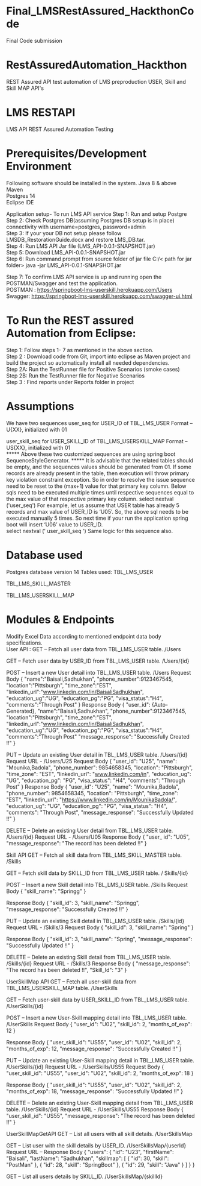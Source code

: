 # Final_LMSRestAssured_HackthonCode
Final Code submission
# RestAssuredAutomation_Hackthon
REST Assured API test automation of LMS preproduction USER, Skill and Skill MAP API's

# LMS RESTAPI
 LMS API REST Assured Automation Testing

# Prerequisites/Development Environment
Following software should be installed in the system.
Java 8 & above <br /> Maven <br /> Postgres 14 <br /> Eclipse IDE

Application setup- To run LMS API service
Step 1: Run and setup Postgre <br /> Step 2: Check Postgres DB(assuming Postgres DB setup is in place) connectivity with username=postgres, password=admin <br /> Step 3: If your your DB not setup please follow LMSDB_RestorationGuide.docx and restore LMS_DB.tar. <br /> Step 4: Run LMS API Jar file (LMS_API-0.0.1-SNAPSHOT.jar) <br /> Step 5: Download LMS_API-0.0.1-SNAPSHOT.jar <br /> Step 6: Run command prompt from source folder of jar file C:/< path for jar folder> java -jar LMS_API-0.0.1-SNAPSHOT.jar

Step 7: To confirm LMS API service is up and running open the POSTMAN/Swagger and test the application. <br /> POSTMAN : https://springboot-lms-userskill.herokuapp.com/Users <br /> Swagger: https://springboot-lms-userskill.herokuapp.com/swagger-ui.html

# To Run the REST assured Automation from Eclipse: <br />
Step 1: Follow steps 1- 7 as mentioned in the above section. <br /> Step 2 : Download code from Git, import into eclipse as Maven project and build the project so automatically install all needed dependencies. <br /> Step 2A: Run the TestRunner file for Positive Scenarios (smoke cases) <br />  Step 2B: Run the TestRunner file for Negative Scenarios <br /> Step 3 : Find reports under Reports folder in project

# Assumptions
We have two sequences user_seq for USER_ID of TBL_LMS_USER Format – U{XX}, initialized with 01 <br />

user_skill_seq for USER_SKILL_ID of TBL_LMS_USERSKILL_MAP Format – US{XX}, initialized with 01
<br />
***** Above these two customized sequences are using spring boot SequenceStyleGenerator. ***** It is advisable that the related tables should be empty, and the sequences values should be generated from 01. If some records are already present in the table, then execution will throw primary key violation constraint exception. So in order to resolve the issue sequence need to be reset to the (max+1) value for that primary key column. Below sqls need to be executed multiple times until respective sequences equal to the max value of that respective primary key column. select nextval ('user_seq') For example, let us assume that USER table has already 5 records and max value of USER_ID is ‘U05’. So, the above sql needs to be executed manually 5 times. So next time if your run the application spring boot will insert ‘U06’ value to USER_ID.
 <br />
select nextval (' user_skill_seq ') Same logic for this sequence also.

# Database used
Postgres database version 14 Tables used: TBL_LMS_USER

TBL_LMS_SKILL_MASTER

TBL_LMS_USERSKILL_MAP

# Modules & Endpoints <br /> 
Modify Excel Data according to mentioned endpoint data body specifications. <br /> User API : GET – Fetch all user data from TBL_LMS_USER table. /Users

GET – Fetch user data by USER_ID from TBL_LMS_USER table. /Users/{id}

POST – Insert a new User detail into TBL_LMS_USER table. /Users Request Body { "name":"Baisali,Sadhukhan", "phone_number":9123467545, "location":"Pittsburgh", "time_zone":"EST", "linkedin_url":"www.linkedin.com/in/BaisaliSadhukhan", "education_ug":"UG", "education_pg":"PG", "visa_status":"H4", "comments":"Through Post" } Response Body { "user_id": {Auto-Generated}, "name":"Baisali,Sadhukhan", "phone_number":9123467545, "location":"Pittsburgh", "time_zone":"EST", "linkedin_url":"www.linkedin.com/in/BaisaliSadhukhan", "education_ug":"UG", "education_pg":"PG", "visa_status":"H4", "comments":"Through Post" "message_response": "Successfully Created !!" }

PUT – Update an existing User detail in TBL_LMS_USER table. /Users/{id} Request URL - /Users/U25 Request Body { "user_id": "U25", "name": "Mounika,Badola", "phone_number": 9854658345, "location": "Pittsburgh", "time_zone": "EST", "linkedin_url": "www.linkedin.com/in", "education_ug": "UG", "education_pg": "PG", "visa_status": "H4", "comments": "Through Post" } Response Body { "user_id": "U25", "name": "Mounika,Badola", "phone_number": 9854658345, "location": "Pittsburgh", "time_zone": "EST", "linkedin_url": "https://www.linkedin.com/in/MounikaBadola/", "education_ug": "UG", "education_pg": "PG", "visa_status": "H4", "comments": "Through Post", "message_response": "Successfully Updated !!" }

DELETE – Delete an existing User detail from TBL_LMS_USER table. /Users/{id} Request URL - /Users/U05 Response Body { "user_ id": "U05", "message_response": "The record has been deleted !!" }

Skill API GET – Fetch all skill data from TBL_LMS_SKILL_MASTER table. /Skills

GET – Fetch skill data by SKILL_ID from TBL_LMS_USER table. / Skills/{id}

POST – Insert a new Skill detail into TBL_LMS_USER table. /Skills Request Body { "skill_name": "Springg" }

Response Body { "skill_id": 3, "skill_name": "Springg", "message_response": "Successfully Created !!" }

PUT – Update an existing Skill detail in TBL_LMS_USER table. /Skills/{id} Request URL - /Skills/3 Request Body { "skill_id": 3, "skill_name": "Spring" }

Response Body { "skill_id": 3, "skill_name": "Spring", "message_response": "Successfully Updated !!" }

DELETE – Delete an existing Skill detail from TBL_LMS_USER table. /Skills/{id} Request URL - /Skills/3 Response Body { "message_response": "The record has been deleted !!", "Skill_Id": "3" }

UserSkillMap API GET – Fetch all user-skill data from TBL_LMS_USERSKILL_MAP table. /UserSkills

GET – Fetch user-skill data by USER_SKILL_ID from TBL_LMS_USER table. /UserSkills/{id}

POST – Insert a new User-Skill mapping detail into TBL_LMS_USER table. /UserSkills Request Body { "user_id": "U02", "skill_id": 2, "months_of_exp": 12 }

Response Body { "user_skill_id": "US55", "user_id": "U02", "skill_id": 2, "months_of_exp": 12, "message_response": "Successfully Created !!" }

PUT – Update an existing User-Skill mapping detail in TBL_LMS_USER table. /UserSkills/{id} Request URL - /UserSkills/US55 Request Body { "user_skill_id": "US55", "user_id": "U02", "skill_id": 2, "months_of_exp": 18 }

Response Body { "user_skill_id": "US55", "user_id": "U02", "skill_id": 2, "months_of_exp": 18, "message_response": "Successfully Updated !!" }

DELETE – Delete an existing User-Skill mapping detail from TBL_LMS_USER table. /UserSkills/{id} Request URL - /UserSkills/US55 Response Body { "user_skill_id": "US55", "message_response": "The record has been deleted !!" }

UserSkillMapGetAPI GET – List all users with all skill details. /UserSkillsMap

GET – List user with the skill details by USER_ID. /UserSkillsMap/{userId} Request URL – Response Body { "users": { "id": "U23", "firstName": "Baisali", "lastName": "Sadhukhan", "skillmap": [ { "id": 30, "skill": "PostMan" }, { "id": 28, "skill": "SpringBoot" }, { "id": 29, "skill": "Java" } ] } }

GET – List all users details by SKILL_ID. /UserSkillsMap/{skillId}
